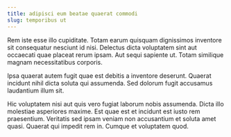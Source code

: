 ```yaml
---
title: adipisci eum beatae quaerat commodi
slug: temporibus ut
---
```


Rem iste esse illo cupiditate. Totam earum quisquam dignissimos inventore sit consequatur nesciunt id nisi. Delectus dicta voluptatem sint aut occaecati quae placeat rerum ipsam. Aut sequi sapiente ut. Totam similique magnam necessitatibus corporis.

Ipsa quaerat autem fugit quae est debitis a inventore deserunt. Quaerat incidunt nihil dicta soluta qui assumenda. Sed dolorum fugit accusamus laudantium illum sit.

Hic voluptatem nisi aut quis vero fugiat laborum nobis assumenda. Dicta illo molestiae asperiores maxime. Est quae est et incidunt est iusto rem praesentium. Veritatis sed ipsam veniam non accusantium et soluta amet quasi. Quaerat qui impedit rem in. Cumque et voluptatem quod.
